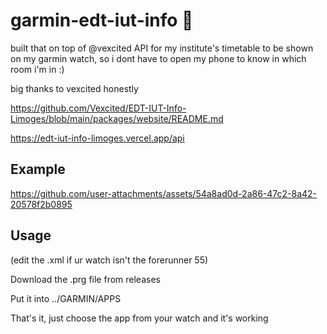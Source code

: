 


# garmin-edt-iut-info 📅
built that on top of @vexcited API for my institute's timetable to be shown on my garmin watch, so i dont have to open my phone to know in which room i'm in :)

big thanks to vexcited honestly 

https://github.com/Vexcited/EDT-IUT-Info-Limoges/blob/main/packages/website/README.md

https://edt-iut-info-limoges.vercel.app/api


## Example

https://github.com/user-attachments/assets/54a8ad0d-2a86-47c2-8a42-20578f2b0895

## Usage 

(edit the .xml if ur watch isn't the forerunner 55)

Download the .prg file from releases

Put it into ../GARMIN/APPS

That's it, just choose the app from your watch and it's working

